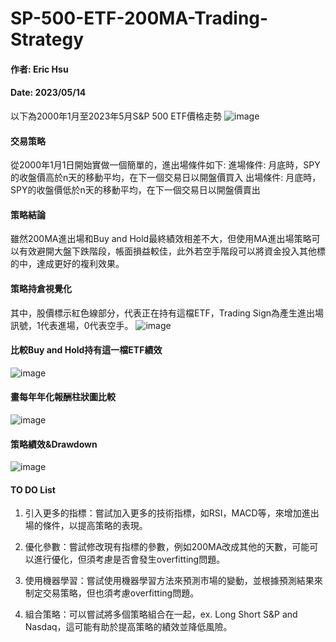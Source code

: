 # SP-500-ETF-200MA-Trading-Strategy

#### 作者: Eric Hsu         
#### Date: 2023/05/14


以下為2000年1月至2023年5月S&P 500 ETF價格走勢
![image](https://github.com/EricHsu10/SP-500-ETF-200MA-Trading-Strategy/assets/111495932/6aefee9c-0b09-4b01-8e29-0fdfc93a2ed6)


#### 交易策略
從2000年1月1日開始實做一個簡單的，進出場條件如下:
進場條件:
月底時，SPY的收盤價高於n天的移動平均，在下一個交易日以開盤價買入
出場條件:
月底時，SPY的收盤價低於n天的移動平均，在下一個交易日以開盤價賣出


#### 策略結論
雖然200MA進出場和Buy and Hold最終績效相差不大，但使用MA進出場策略可以有效避開大盤下跌階段，帳面損益較佳，此外若空手階段可以將資金投入其他標的中，達成更好的複利效果。

#### 策略持倉視覺化
其中，股價標示紅色線部分，代表正在持有這檔ETF，Trading Sign為產生進出場訊號，1代表進場，0代表空手。
![image](https://github.com/EricHsu10/SP-500-ETF-200MA-Trading-Strategy/assets/111495932/506f529b-1d6a-4878-82af-c5ae5a51a503)

#### 比較Buy and Hold持有這一檔ETF績效
![image](https://github.com/EricHsu10/SP-500-ETF-200MA-Trading-Strategy/assets/111495932/1e5c3ca3-6f30-4e58-9d3f-9468b2de1f89)

#### 畫每年年化報酬柱狀圖比較
![image](https://github.com/EricHsu10/SP-500-ETF-200MA-Trading-Strategy/assets/111495932/2e2362c2-953f-4aec-8507-702f49e217e0)

#### 策略績效&Drawdown
![image](https://github.com/EricHsu10/SP-500-ETF-200MA-Trading-Strategy/assets/111495932/4a4962cd-30c7-4584-87f7-7604a4f7dcf8)

#### TO DO List
1. 引入更多的指標：嘗試加入更多的技術指標，如RSI，MACD等，來增加進出場的條件，以提高策略的表現。

2. 優化參數：嘗試修改現有指標的參數，例如200MA改成其他的天數，可能可以進行優化，但須考慮是否會發生overfitting問題。

3. 使用機器學習：嘗試使用機器學習方法來預測市場的變動，並根據預測結果來制定交易策略，但也須考慮overfitting問題。

4. 組合策略：可以嘗試將多個策略組合在一起，ex. Long Short S&P and Nasdaq，這可能有助於提高策略的績效並降低風險。
